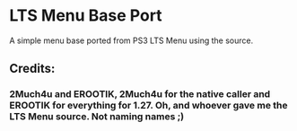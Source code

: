 # LTS Menu Base Port
A simple menu base ported from PS3 LTS Menu using the source.


## Credits:
### 2Much4u and EROOTIK, 2Much4u for the native caller and EROOTIK for everything for 1.27. Oh, and whoever gave me the LTS Menu source. Not naming names ;)